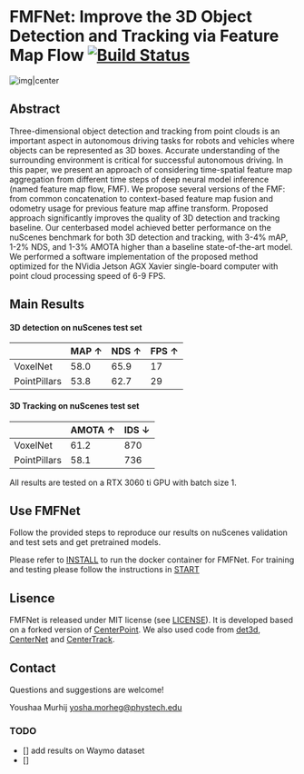 # FMFNet: Improve the 3D Object Detection and Tracking via Feature Map Flow [![Build Status](https://travis-ci.com/YoushaaMurhij/FMFNet.svg?token=XBb5YnxZpW68F3NbovBH&branch=main)](https://travis-ci.com/YoushaaMurhij/FMFNet)
![img|center](./demo.GIF)


## Abstract
Three-dimensional object detection and tracking from point clouds is an important aspect in autonomous driving tasks for robots and vehicles where objects can be represented as 3D boxes. Accurate understanding of the surrounding environment is critical for successful autonomous driving. In this paper, we present an approach of considering time-spatial feature map aggregation from different time steps of deep neural model inference (named feature map flow, FMF). We propose several versions of the FMF:
from common concatenation to context-based feature map fusion and odometry usage for previous feature map affine transform. Proposed approach significantly improves the quality of 3D detection and tracking baseline. Our centerbased model achieved better performance on the nuScenes benchmark for both 3D detection and tracking, with 3-4% mAP, 1-2% NDS, and 1-3% AMOTA higher than a baseline state-of-the-art model. We performed a software implementation of the proposed method optimized for the NVidia
Jetson AGX Xavier single-board computer with point cloud processing speed of 6-9 FPS.

## Main Results
#### 3D detection on nuScenes test set 

|         |  MAP ↑  | NDS ↑  | FPS ↑|
|---------|---------|--------|------|
|VoxelNet |  58.0   | 65.9   |  17  |    
|PointPillars |  53.8   | 62.7   | 29 |    

#### 3D Tracking on nuScenes test set 

|          | AMOTA ↑ | IDS ↓ |
|----------|---------|---------|
| VoxelNet |   61.2      |  870       |       
| PointPillars |   58.1      |  736       |  

All results are tested on a RTX 3060 ti GPU with batch size 1.

## Use FMFNet
Follow the provided steps to reproduce our results on nuScenes validation and test sets and get pretrained models.


Please refer to [INSTALL](/INSTALL.md) to run the docker container for FMFNet.
For training and testing please follow the instructions in [START](/START.md)
## Lisence
FMFNet is released under MIT license (see [LICENSE](LICENSE)). It is developed based on a forked version of [CenterPoint](https://github.com/tianweiy/CenterPoint). We also used code from [det3d](https://github.com/poodarchu/Det3D), [CenterNet](https://github.com/xingyizhou/CenterNet) and [CenterTrack](https://github.com/xingyizhou/CenterTrack). 

## Contact
Questions and suggestions are welcome! 

Youshaa Murhij [yosha.morheg@phystech.edu](mailto:yosha.morheg@phystech.edu) 

### TODO
- [] add results on Waymo dataset
- []
